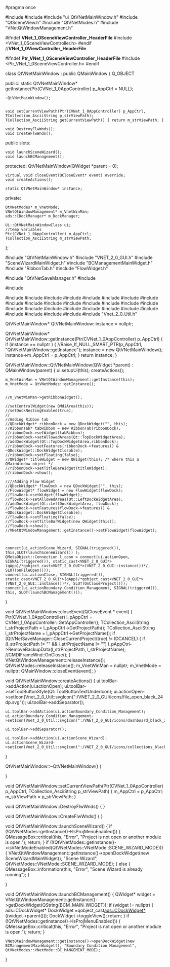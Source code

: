 #pragma once

#include <QtWidgets>
#include <QMainWindow>
#include "ui_QtVNetMainWindow.h"
#include "QtSceneView.h"
#include "QtVNetModes.h"
#include "VNetQtWindowManagement.h"

#ifndef __VNet_1_0SceneViewController_HeaderFile__
#include <VNet_1_0SceneViewController.h>
#endif //__VNet_1_0ViewController_HeaderFile__

#ifndef __Ptr_VNet_1_0SceneViewController_HeaderFile__
#include <Ptr_VNet_1_0SceneViewController.h>
#endif


class QtVNetMainWindow  : public QMainWindow
{
	Q_OBJECT

public:
	static QtVNetMainWindow* getInstance(Ptr(CVNet_1_0AppController) p_AppCtrl = NULL);
	
	~QtVNetMainWindow();


	void setCurrentViewPath(Ptr(CVNet_1_0AppController) p_AppCtrl, TCollection_AsciiString p_strViewPath);
	TCollection_AsciiString getCurrentViewPath() { return m_strViewPath; }

	void DestroyFlwWnds();
	void CreateFlwWnds();

public slots:
	
	void launchSceneWizard();
	void launchBCManagement();
	

protected:
	QtVNetMainWindow(QWidget *parent = 0);

	virtual void closeEvent(QCloseEvent* event) override;
	void createActions();

	static QtVNetMainWindow* instance;

private:
	
	QtVNetModes* m_VnetMode;
	VNetQtWindowManagement* m_VnetWinMan;
	ads::CDockManager* m_DockManager;

	Ui::QtVNetMainWindowClass ui;
	//temp variables
	Ptr(CVNet_1_0AppController) m_AppCtrl;
	TCollection_AsciiString m_strViewPath;
};









#include "QtVNetMainWindow.h"
#include "VNET_2_0_GUI.h"
#include "SceneWizardMainWidget.h"
#include "BCManagementMainWidget.h"
#include "RibbonTab.h"
#include "FlowWidget.h"

#include "QtVNetSaveManager.h"
#include <QDebug>

#include <iostream>

#include <QTime>
#include <QLabel>
#include <QTextEdit>
#include <QCalendarWidget>
#include <QFrame>
#include <QTreeView>
#include <QFileSystemModel>
#include <QBoxLayout>
#include <QSettings>
#include <QDockWidget>
#include <QDebug>
#include <QResizeEvent>
#include <QAction>
#include <QWidgetAction>
#include <QComboBox>
#include <QInputDialog>
#include <QRubberBand>
#include <QPlainTextEdit>
#include <QTableWidget>
#include <QScreen>
#include <QStyle>
#include <QMessageBox>
#include <QMenu>
#include <QToolButton>
#include <QToolBar>
#include <QPointer>
#include <QMap>
#include <QElapsedTimer>
#include "Vnet_2_0_Util.h"

QtVNetMainWindow*	QtVNetMainWindow::instance = nullptr;

QtVNetMainWindow* QtVNetMainWindow::getInstance(Ptr(CVNet_1_0AppController) p_AppCtrl)
{
	if (instance == nullptr )
	{
		//Raise_If_NULL_SMART_PTR(p_AppCtrl, "QtVNetMainWindow::getInstance");
		instance = new QtVNetMainWindow();
		instance->m_AppCtrl = p_AppCtrl;
	}
	return instance;
}

QtVNetMainWindow::QtVNetMainWindow(QWidget *parent)
	: QMainWindow(parent)
{
	ui.setupUi(this);
	createActions();

	m_VnetWinMan = VNetQtWindowManagement::getInstance(this);
	m_VnetMode = QtVNetModes::getInstance();

	
	//m_VnetWinMan->getRibbonWidget();

	//setCentralWidget(new QMdiArea(this));
	//setDockNestingEnabled(true);
	//
	//Adding Ribbon tab
	//QDockWidget* ribbonDock = new QDockWidget("", this);
	//RibbonTab* tabRibbon = new RibbonTab(ribbonDock);
	//ribbonDock->setWidget(tabRibbon);
	//ribbonDock->setAllowedAreas(Qt::TopDockWidgetArea);
	//addDockWidget(Qt::TopDockWidgetArea,ribbonDock);
	//ribbonDock->setFeatures(ribbonDock->features() & ~QDockWidget::DockWidgetClosable);
	//ribbonDock->setFloating(false);
	//QWidget* titleWidget = new QWidget(this); /* where this a QMainWindow object */
	//ribbonDock->setTitleBarWidget(titleWidget);
	//ribbonDock->show();

	////Adding Flow Widget
	//QDockWidget* flowDock = new QDockWidget("", this);
	//FlowWidget* flowWidget = new FlowWidget(flowDock);
	//flowDock->setWidget(flowWidget);
	//flowDock->setAllowedAreas(Qt::LeftDockWidgetArea);
	//addDockWidget(Qt::LeftDockWidgetArea, flowDock);
	//flowDock->setFeatures(flowDock->features() & ~QDockWidget::DockWidgetClosable);
	//flowDock->setFloating(false);
	//flowDock->setTitleBarWidget(new QWidget(this));
	//flowDock->show();
	//VNetQtWindowManagement::getInstance()->setFlowWidget(flowWidget);

	
	
	connect(ui.actionScene_Wizard, SIGNAL(triggered()), this,SLOT(launchSceneWizard()) );
	QMetaObject::Connection l_conn = connect(ui.actionOpen, SIGNAL(triggered()), static_cast<VNET_2_0_GUI*>(qApp)/*qobject_cast<VNET_2_0_GUI*>(VNET_2_0_GUI::instance())*/, SLOT(onFileOpen()));
	connect(ui.actionClose, SIGNAL(triggered()), static_cast<VNET_2_0_GUI*>(qApp)/*qobject_cast<VNET_2_0_GUI*>(VNET_2_0_GUI::instance())*/, SLOT(OnCloseProject()));
	connect(ui.actionBoundary_Condition_Management, SIGNAL(triggered()), this, SLOT(launchBCManagement()));
}

void QtVNetMainWindow::closeEvent(QCloseEvent * event)
{
	Ptr(CVNet_1_0AppController) l_pAppCtrl = CVNet_1_0AppController::GetAppController();
	TCollection_AsciiString l_strProjectPath = l_pAppCtrl->GetProjectPath();
	TCollection_AsciiString l_strProjectName = l_pAppCtrl->GetProjectName();
	if (QtVNetSaveManager::CloseCurrentProject(true) != IDCANCEL)
	{
		if (l_strProjectPath != "" && l_strProjectName != "")
			l_pAppCtrl->RemoveBackupData(l_strProjectPath, l_strProjectName);
		//CMDIFrameWnd::OnClose();
	}
	VNetQtWindowManagement::releaseInstance();
	QtVNetModes::releaseInstance();
	m_VnetWinMan = nullptr;
	m_VnetMode = nullptr;
	QMainWindow::closeEvent(event);
}

void QtVNetMainWindow::createActions()
{
	ui.toolBar->addAction(ui.actionOpen);
	ui.toolBar->setToolButtonStyle(Qt::ToolButtonTextUnderIcon);
	ui.actionOpen->setIcon(Vnet_2_0_Util::svgIcon(":/VNET_2_0_GUI/icons/file_open_black_24dp.svg"));
	ui.toolBar->addSeparator();

	ui.toolBar->addAction(ui.actionBoundary_Condition_Management);
	ui.actionBoundary_Condition_Management->setIcon(Vnet_2_0_Util::svgIcon(":/VNET_2_0_GUI/icons/dashboard_black_24dp.svg"));

	ui.toolBar->addSeparator();

	ui.toolBar->addAction(ui.actionScene_Wizard);
	ui.actionScene_Wizard->setIcon(Vnet_2_0_Util::svgIcon(":/VNET_2_0_GUI/icons/collections_black_24dp.svg"));
}

QtVNetMainWindow::~QtVNetMainWindow()
{

}

void QtVNetMainWindow::setCurrentViewPath(Ptr(CVNet_1_0AppController) p_AppCtrl, TCollection_AsciiString p_strViewPath)
{
	m_AppCtrl = p_AppCtrl;
	m_strViewPath = p_strViewPath;
}

void QtVNetMainWindow::DestroyFlwWnds()
{
}

void QtVNetMainWindow::CreateFlwWnds()
{
}

void QtVNetMainWindow::launchSceneWizard()
{
	if (!QtVNetModes::getInstance()->IsProjMenuEnabled())
	{
		QMessageBox::critical(this, "Error", "Project is not open or another module is open.");
		return;
	}
	if (!(QtVNetModes::getInstance()->isVNetModeEnabled(QtVNetModes::VNetMode::SCENE_WIZARD_MODE)))
	{
		VNetQtWindowManagement::getInstance()->openDockWidget(new SceneWizardMainWidget(), "Scene Wizard", QtVNetModes::VNetMode::SCENE_WIZARD_MODE);
	}
	else
	{
		QMessageBox::information(this, "Error", "Scene Wizard is already running");
	}


}

void QtVNetMainWindow::launchBCManagement()
{
	QWidget* widget = VNetQtWindowManagement::getInstance()->getDockWidget(QString(BCM_MAIN_WIDGET));
	if (widget != nullptr)
	{
		ads::CDockWidget* DockWidget =qobject_cast<ads::CDockWidget*>((widget->parent()));
		DockWidget->toggleView();
		return;
	}
	if (!QtVNetModes::getInstance()->IsProjMenuEnabled())
	{
		QMessageBox::critical(this, "Error", "Project is not open or another module is open.");
		return;
	}

	VNetQtWindowManagement::getInstance()->openDockWidget(new BCManagementMainWidget(), "Boundary Condition Management", QtVNetModes::VNetMode::BC_MANGEMENT_MODE);
}
